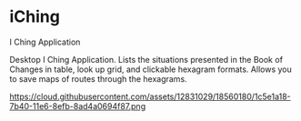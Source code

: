 # iChing
I Ching Application


Desktop I Ching Application. Lists the situations presented in the Book of Changes in table, look up grid, and clickable hexagram formats. 
Allows you to save maps of routes through the hexagrams. 

https://cloud.githubusercontent.com/assets/12831029/18560180/1c5e1a18-7b40-11e6-8efb-8ad4a0694f87.png
